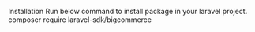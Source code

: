 Installation
Run below command to install package in your laravel project.
composer require laravel-sdk/bigcommerce